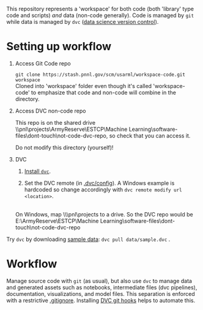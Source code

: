 This repository represents a 'workspace' for both code (both 'library' type code and scripts) _and_ data (non-code generally). Code is managed by `git` while data is managed by `dvc` ([data science version control](http://dvc.org)).


# Setting up workflow

1. Access Git Code repo

    `git clone https://stash.pnnl.gov/scm/usarml/workspace-code.git workspace`
    <br>
    Cloned into 'workspace' folder even though it's called 'workspace-code' to emphasize that code and non-code will combine in the directory.

2. Access DVC non-code repo

    This repo is on the shared drive \\\pnl\projects\ArmyReserve\ESTCP\Machine Learning\software-files\dont-touch\not-code-dvc-repo, so check that you can access it.

    Do not modify this directory (yourself)!

3. DVC

    1. [Install `dvc`](https://dvc.org/doc/get-started/install).

    2. Set the DVC remote (in [.dvc/config](.dvc/config)). A Windows example is hardcoded so change accordingly with `dvc remote modify url <location>`.
    <br>
    On Windows, map \\\pnl\projects to a drive. So the DVC repo would be E:\ArmyReserve\ESTCP\Machine Learning\software-files\dont-touch\not-code-dvc-repo


 Try `dvc` by downloading [sample data](data/sample.dvc): `dvc pull data/sample.dvc`   .


# Workflow

Manage source code with `git` (as usual), but also use `dvc` to manage data and generated assets such as notebooks, intermediate files (dvc pipelines), documentation, visualizations, and model files. This separation is enforced with a restrictive [.gitignore](.gitignore). Installing [DVC git hooks](https://dvc.org/doc/commands-reference/install) helps to automate this.


<!-- branching? base env and libs -->
